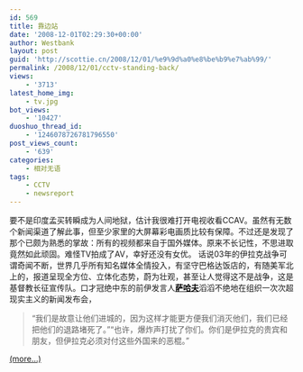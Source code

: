 ```yaml
---
id: 569
title: 靠边站
date: '2008-12-01T02:29:30+00:00'
author: Westbank
layout: post
guid: 'http://scottie.cn/2008/12/01/%e9%9d%a0%e8%be%b9%e7%ab%99/'
permalink: /2008/12/01/cctv-standing-back/
views:
    - '3713'
latest_home_img:
    - tv.jpg
bot_views:
    - '10427'
duoshuo_thread_id:
    - '1246078726781796550'
post_views_count:
    - '639'
categories:
    - 相对无语
tags:
    - CCTV
    - newsreport
---
```


要不是印度孟买转瞬成为人间地狱，估计我很难打开电视收看CCAV。虽然有无数个新闻渠道了解此事，但至少家里的大屏幕彩电画质比较有保障。不过还是发现了那个已颇为熟悉的掌故：所有的视频都来自于国外媒体。原来不长记性，不思进取竟然如此顽固。难怪TV拍成了AV，幸好还没有女优。 话说03年的伊拉克战争可谓奇闻不断，世界几乎所有知名媒体全情投入，有坚守巴格达饭店的，有随美军北上的，报道呈现全方位、立体化态势，蔚为壮观，甚至让人觉得这不是战争，这是基督教长征宣传队。口才冠绝中东的前伊发言人[**<span style="color: #000000;">萨哈夫</span>**](http://zh.wikipedia.org/wiki/%E8%90%A8%E5%93%88%E5%A4%AB)滔滔不绝地在组织一次次超现实主义的新闻发布会，

> “我们是故意让他们进城的，因为这样才能更方便我们消灭他们，我们已经把他们的退路堵死了。”“也许，爆炸声打扰了你们。你们是伊拉克的贵宾和朋友，但伊拉克必须对付这些外国来的恶棍。”

 [<span aria-label="Continue reading 靠边站">(more…)</span>](http://farbank.net/2008/12/01/cctv-standing-back/#more-569)